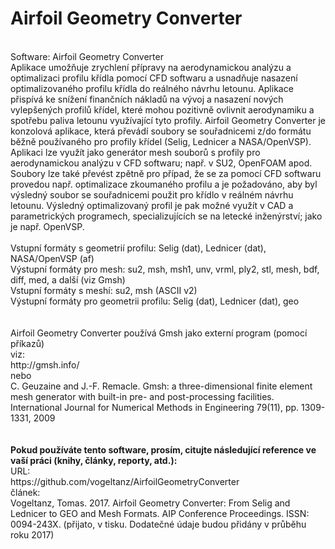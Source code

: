# Airfoil Geometry Converter
<BR>
Software: Airfoil Geometry Converter
<BR>
Aplikace umožňuje zrychlení přípravy na aerodynamickou analýzu a optimalizaci profilu křídla pomocí CFD softwaru a usnadňuje nasazení optimalizovaného profilu křídla do reálného návrhu letounu. Aplikace přispívá ke snížení finančních nákladů na vývoj a nasazení nových vylepšených profilů křídel, které mohou pozitivně ovlivnit aerodynamiku a spotřebu paliva letounu využívající tyto profily. Airfoil Geometry Converter je konzolová aplikace, která převádí soubory se souřadnicemi z/do formátu běžně používaného pro profily křídel (Selig, Lednicer a NASA/OpenVSP). Aplikaci lze využít jako generátor mesh souborů s profily pro aerodynamickou analýzu v CFD softwaru; např. v SU2, OpenFOAM apod. Soubory lze také převést zpětně pro případ, že se za pomocí CFD softwaru provedou např. optimalizace zkoumaného profilu a je požadováno, aby byl výsledný soubor se souřadnicemi použit pro křídlo v reálném návrhu letounu. Výsledný optimalizovaný profil je pak možné využít v CAD a parametrických programech, specializujících se na letecké inženýrství; jako je např. OpenVSP.
<BR>
<BR>
Vstupní formáty s geometrií profilu: Selig (dat), Lednicer (dat), NASA/OpenVSP (af)
<BR>
Výstupní formáty pro mesh: su2, msh, msh1, unv, vrml, ply2, stl, mesh, bdf, diff, med, a další (viz Gmsh)
<BR>
Vstupní formáty s meshí: su2, msh (ASCII v2)
<BR>
Výstupní formáty pro geometrii profilu: Selig (dat), Lednicer (dat), geo
<BR>
<BR>
<BR>
Airfoil Geometry Converter používá Gmsh jako externí program (pomocí příkazů)
<BR>
viz:
<BR>
http://gmsh.info/
<BR>
nebo
<BR>
C. Geuzaine and J.-F. Remacle. Gmsh: a three-dimensional finite element mesh generator with built-in pre- and post-processing facilities. International Journal for Numerical Methods in Engineering 79(11), pp. 1309-1331, 2009
<BR>
<BR>
<BR>
<b>Pokud používáte tento software, prosím, citujte následující reference ve vaší práci (knihy, články, reporty, atd.):</b>
<BR>
URL:<BR>
https://github.com/vogeltanz/AirfoilGeometryConverter
<BR>
článek:<BR>
Vogeltanz, Tomas. 2017. Airfoil Geometry Converter: From Selig and Lednicer to GEO and Mesh Formats.
AIP Conference Proceedings. ISSN: 0094-243X. (přijato, v tisku. Dodatečné údaje budou přidány v průběhu roku 2017)

